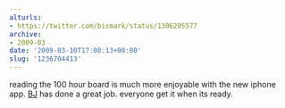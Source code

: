 ```yaml
---
alturls:
- https://twitter.com/bismark/status/1306205577
archive:
- 2009-03
date: '2009-03-10T17:00:13+00:00'
slug: '1236704413'
---
```


reading the 100 hour board is much more enjoyable with the new iphone app. [BJ](https://twitter.com/bjhomer) has done a great job. everyone get it when its ready.

